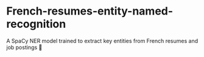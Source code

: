 # French-resumes-entity-named-recognition
A SpaCy NER model trained to extract key entities from French resumes and job postings 📑
